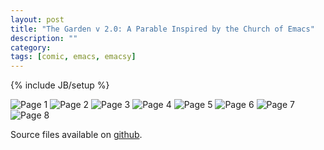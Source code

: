 ```yaml
---
layout: post
title: "The Garden v 2.0: A Parable Inspired by the Church of Emacs"
description: ""
category: 
tags: [comic, emacs, emacsy]
---
```

{% include JB/setup %}

![Page 1](/assets/images/the-garden/Page_1.png)
![Page 2](/assets/images/the-garden/Page_2.png)
![Page 3](/assets/images/the-garden/Page_3.png)
![Page 4](/assets/images/the-garden/Page_4.png)
![Page 5](/assets/images/the-garden/Page_5.png)
![Page 6](/assets/images/the-garden/Page_6.png)
![Page 7](/assets/images/the-garden/Page_7.png)
![Page 8](/assets/images/the-garden/Page_8.png)

Source files available on [github](https://github.com/shanecelis/the-garden).
